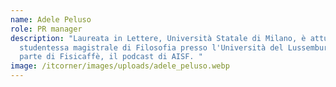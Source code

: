 ```yaml
---
name: Adele Peluso
role: PR manager
description: "Laureata in Lettere, Università Statale di Milano, è attualmente
  studentessa magistrale di Filosofia presso l'Università del Lussemburgo. Fa
  parte di Fisicaffè, il podcast di AISF. "
image: /itcorner/images/uploads/adele_peluso.webp
---
```


